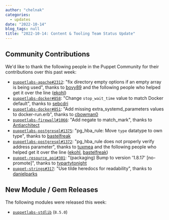 ```yaml
---
author: "chelnak"
categories:
  - updates
date: "2022-10-14"
blog_tags: null
title: "2022-10-14: Content & Tooling Team Status Update"
---
```


## Community Contributions

We'd like to thank the following people in the Puppet Community for their contributions over this past week:

- [`puppetlabs-apache#2312`][puppetlabs-apache-pr-2312]: "fix directory empty options if an empty array is being used", thanks to [bovy89][bovy89] and the following people who helped get it over the line ([ekohl][ekohl])
- [`puppetlabs-docker#858`][puppetlabs-docker-pr-858]: "Change `stop_wait_time` value to match Docker default", thanks to [sebcdri][sebcdri]
- [`puppetlabs-docker#851`][puppetlabs-docker-pr-851]: "Add missing extra_systemd_parameters values to docker-run.erb", thanks to [cbowman0][cbowman0]
- [`puppetlabs-firewall#1066`][puppetlabs-firewall-pr-1066]: "Add negate to match_mark", thanks to [Antiarchitect][Antiarchitect]
- [`puppetlabs-postgresql#1375`][puppetlabs-postgresql-pr-1375]: "pg_hba_rule: Move `type` datatype to own type", thanks to [bastelfreak][bastelfreak]
- [`puppetlabs-postgresql#1372`][puppetlabs-postgresql-pr-1372]: "pg_hba_rule does not properly verify address parameter", thanks to [tuxmea][tuxmea] and the following people who helped get it over the line ([ekohl][ekohl], [bastelfreak][bastelfreak])
- [`puppet-resource_api#301`][puppet-resource_api-pr-301]: "(packaging) Bump to version '1.8.17' [no-promote]", thanks to [tvpartytonight][tvpartytonight]
- [`puppet-strings#317`][puppet-strings-pr-317]: "Use tilde heredocs for readability", thanks to [danielparks][danielparks]

## New Module / Gem Releases

The following modules were released this week:

- [`puppetlabs-stdlib`][puppetlabs-stdlib] (`8.5.0`)

  [puppetlabs-stdlib]: https://github.com/puppetlabs/puppetlabs-stdlib
  [puppetlabs-apache-pr-2312]: https://github.com/puppetlabs/puppetlabs-apache/pull/2312
  [bovy89]: https://github.com/bovy89
  [ekohl]: https://github.com/ekohl
  [puppetlabs-docker-pr-858]: https://github.com/puppetlabs/puppetlabs-docker/pull/858
  [sebcdri]: https://github.com/sebcdri
  [puppetlabs-docker-pr-851]: https://github.com/puppetlabs/puppetlabs-docker/pull/851
  [cbowman0]: https://github.com/cbowman0
  [puppetlabs-firewall-pr-1066]: https://github.com/puppetlabs/puppetlabs-firewall/pull/1066
  [Antiarchitect]: https://github.com/Antiarchitect
  [puppetlabs-postgresql-pr-1375]: https://github.com/puppetlabs/puppetlabs-postgresql/pull/1375
  [bastelfreak]: https://github.com/bastelfreak
  [puppetlabs-postgresql-pr-1372]: https://github.com/puppetlabs/puppetlabs-postgresql/pull/1372
  [tuxmea]: https://github.com/tuxmea
  [puppet-resource_api-pr-301]: https://github.com/puppetlabs/puppet-resource_api/pull/301
  [tvpartytonight]: https://github.com/tvpartytonight
  [puppet-strings-pr-317]: https://github.com/puppetlabs/puppet-strings/pull/317
  [danielparks]: https://github.com/danielparks
